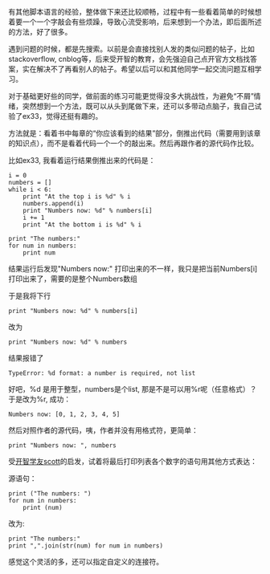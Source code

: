 有其他脚本语言的经验，整体做下来还比较顺畅，过程中有一些看着简单的时候想着要一个一个字敲会有些烦躁，导致心流受影响，后来想到一个办法，即后面所述的方法，好了很多。

遇到问题的时候，都是先搜索。以前是会直接找别人发的类似问题的帖子，比如stackoverflow, cnblog等，后来受开智的教育，会先强迫自己点开官方文档找答案，实在解决不了再看别人的帖子。希望以后可以和其他同学一起交流问题互相学习。

对于基础更好些的同学，做前面的练习可能更觉得没多大挑战性，为避免“不屑”情绪，突然想到一个方法，既可以从头到尾做下来，还可以多带动点脑子，我自己试验了ex33，觉得还挺有趣的。

方法就是：看着书中每章的“你应该看到的结果”部分，倒推出代码（需要用到该章的知识点），而不是看着代码一个一个的敲出来。然后再跟作者的源代码作比较。

比如ex33, 我看着运行结果倒推出来的代码是：

```
i = 0
numbers = []
while i < 6:    
    print "At the top i is %d" % i
    numbers.append(i)
    print "Numbers now: %d" % numbers[i]
    i += 1
    print "At the bottom i is %d" % i

print "The numbers:"
for num in numbers:
    print num
```

结果运行后发现"Numbers now:" 打印出来的不一样，我只是把当前Numbers[i]打印出来了，需要的是整个Numbers数组

于是我将下行

```
print "Numbers now: %d" % numbers[i]
```

改为

```
print "Numbers now: %d" % numbers
```

结果报错了

```
TypeError: %d format: a number is required, not list
```

好吧，%d 是用于整型，numbers是个list, 那是不是可以用%r呢（任意格式）？于是改为%r, 成功：

```
Numbers now: [0, 1, 2, 3, 4, 5]
```

然后对照作者的源代码，咦，作者并没有用格式符，更简单：

```
print "Numbers now: ", numbers
```

受[开智学友scott](https://github.com/AIHackers/PythonStartUp/issues/144)的启发，试着将最后打印列表各个数字的语句用其他方式表达：

源语句：
```
print ("The numbers: ")
for num in numbers:
    print (num)
```
改为:
```
print "The numbers:"
print ",".join(str(num) for num in numbers)
```
感觉这个灵活的多，还可以指定自定义的连接符。